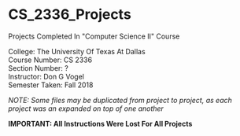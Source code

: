 # CS_2336_Projects
Projects Completed In "Computer Science II" Course

College: The University Of Texas At Dallas\
Course Number: CS 2336\
Section Number: ?\
Instructor: Don G Vogel\
Semester Taken: Fall 2018

*NOTE: Some files may be duplicated from project to project, as each project was an expanded on top of one another*

**IMPORTANT: All Instructions Were Lost For All Projects**
